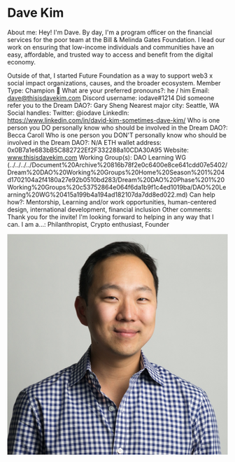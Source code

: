 # Dave Kim

About me: Hey! I'm Dave. By day, I'm a program officer on the financial services for the poor team at the Bill & Melinda Gates Foundation. I lead our work on ensuring that low-income individuals and communities have an easy, affordable, and trusted way to access and benefit from the digital economy. 

Outside of that, I started Future Foundation as a way to support web3 x social impact organizations, causes, and the broader ecosystem. 
Member Type: Champion 🙌
What are your preferred pronouns?: he / him
Email: dave@thisisdavekim.com
Discord username: iodave#1214
Did someone refer you to the Dream DAO?: Gary Sheng
Nearest major city: Seattle, WA
Social handles: Twitter: @iodave
LinkedIn:  https://www.linkedin.com/in/david-kim-sometimes-dave-kim/
Who is one person you DO personally know who should be involved in the Dream DAO?: Becca Caroll
Who is one person you DON'T personally know who should be involved in the Dream DAO?: N/A 
ETH wallet address: 0x0B7a1e683bB5C882722Ef2F332288a10CDA30A95
Website: www.thisisdavekim.com
Working Group(s): DAO Learning WG (../../../../Document%20Archive%20816b78f2e0c6400e8ce641cdd07e5402/Dream%20DAO%20Working%20Groups%20Home%20Season%201%204d1702104a2f4180a27e92b0510bd283/Dream%20DAO%20Phase%201%20Working%20Groups%20c53752864e064f6da1b9f1c4ed1019ba/DAO%20Learning%20WG%20415a199b4a194ad182107da7dd8ed022.md)
Can help how?: Mentorship, Learning and/or work opportunities, human-centered design, international development, financial inclusion 
Other comments: Thank you for the invite! I'm looking forward to helping in any way that I can. 
I am a...: Philanthropist, Crypto enthusiast, Founder

![Untitled](../../Dream%20DAO%20Voting%20Member%20List%201790792012994a419257db8f8a7807ff/%5BS2%5D%20Dream%20DAO%20Founding%20Voting%20Member%20List%202c05a57dde504a87a8ced236cce0b149/Dave%20Kim%2044b9c2e22ce34fed946671a10688a287/Untitled.png)